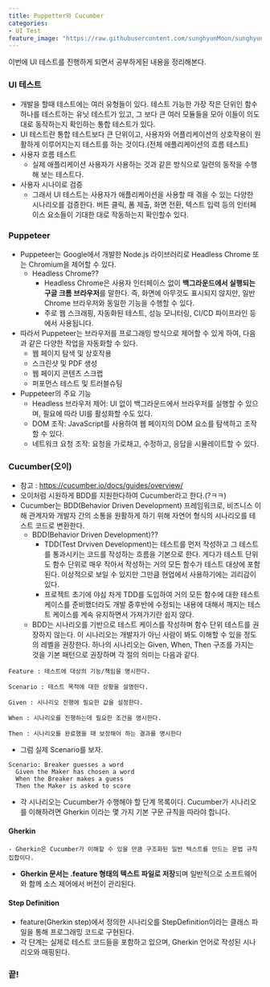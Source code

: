```yaml
---
title: Puppetter와 Cucumber
categories:
- UI Test
feature_image: "https://raw.githubusercontent.com/sunghyunMoon/sunghyunmoon.github.io/main/assets/img/background/react.png"
---
```


이번에 UI 테스트를 진행하게 되면서 공부하게된 내용을 정리해본다.

### UI 테스트

- 개발을 할때 테스트에는 여러 유형들이 있다. 테스트 가능한 가장 작은 단위인 함수 하나를 테스트하는 유닛 테스트가 있고, 그 보다 큰 여러 모듈들을 모아 이들이 의도대로 동작하는지 확인하는 통합 테스트가 있다. 
- UI 테스트란 통합 테스트보다 큰 단위이고, 사용자와 어플리케이션의 상호작용이 원활하게 이루어지는지 테스트를 하는 것이다.(전체 애플리케이션의 흐름 테스트)
- 사용자 흐름 테스트
    - 실제 애플리케이션 사용자가 사용하는 것과 같은 방식으로 일련의 동작을 수행해 보는 테스트다.
- 사용자 시나이로 검증
    - 그래서 UI 테스트는 사용자가 애플리케이션을 사용할 때 겪을 수 있는 다양한 시나리오를 검증한다. 버튼 클릭, 폼 제출, 화면 전환, 텍스트 입력 등의 인터페이스 요소들이 기대한 대로 작동하는지 확인할수 있다.

### Puppeteer

- Puppeteer는 Google에서 개발한 Node.js 라이브러리로 Headless Chrome 또는 Chromium을 제어할 수 있다.
    - Headless Chrome??
        - Headless Chrome은 사용자 인터페이스 없이 **백그라운드에서 실행되는 구글 크롬 브라우저**를 말한다. 즉, 화면에 아무것도 표시되지 않지만, 일반 Chrome 브라우저와 동일한 기능을 수행할 수 있다.
        - 주로 웹 스크래핑, 자동화된 테스트, 성능 모니터링, CI/CD 파이프라인 등에서 사용됩니다.
- 따라서 Puppeteer는 브라우저를 프로그래밍 방식으로 제어할 수 있게 하여, 다음과 같은 다양한 작업을 자동화할 수 있다.
    - 웹 페이지 탐색 및 상호작용
    - 스크린샷 및 PDF 생성
    - 웹 페이지 콘텐츠 스크랩
    - 퍼포먼스 테스트 및 트러블슈팅
- Puppeteer의 주요 기능
    - Headless 브라우저 제어: UI 없이 백그라운드에서 브라우저를 실행할 수 있으며, 필요에 따라 UI를 활성화할 수도 있다.
    - DOM 조작: JavaScript를 사용하여 웹 페이지의 DOM 요소를 탐색하고 조작할 수 있다.
    - 네트워크 요청 조작: 요청을 가로채고, 수정하고, 응답을 시뮬레이트할 수 있다.

### Cucumber(오이)

- 참고 : https://cucumber.io/docs/guides/overview/
- 오이처럼 시원하게 BDD를 지원한다하여 Cucumber라고 한다.(?ㅋㅋ)
- Cucumber는 BDD(Behavior Driven Development) 프레임워크로, 비즈니스 이해 관계자와 개발자 간의 소통을 원활하게 하기 위해 자연어 형식의 시나리오를 테스트 코드로 변환한다.
    - BDD(Behavior Driven Development)??
        - TDD(Test Drviven Development)는 테스트를 먼저 작성하고 그 테스트를 통과시키는 코드를 작성하는 흐름을 기본으로 한다. 게다가 테스트 단위도 함수 단위로 매우 작아서 작성하는 거의 모든 함수가 테스트 대상에 포함된다. 이상적으로 보일 수 있지만 그만큼 현업에서 사용하기에는 괴리감이 있다.
        - 프로젝트 초기에 야심 차게 TDD를 도입하여 거의 모든 함수에 대한 테스트 케이스를 준비했더라도 개발 중후반에 수정되는 내용에 대해서 깨지는 테스트 케이스를 계속 유지하면서 가져가기란 쉽지 않다.
    - BDD는 시나리오를 기반으로 테스트 케이스를 작성하며 함수 단위 테스트를 권장하지 않는다. 이 시나리오는 개발자가 아닌 사람이 봐도 이해할 수 있을 정도의 레벨을 권장한다. 하나의 시나리오는 Given, When, Then 구조를 가지는 것을 기본 패턴으로 권장하며 각 절의 의미는 다음과 같다.

```
Feature : 테스트에 대상의 기능/책임을 명시한다.

Scenario : 테스트 목적에 대한 상황을 설명한다.

Given : 시나리오 진행에 필요한 값을 설정한다.

When : 시나리오를 진행하는데 필요한 조건을 명시한다.

Then : 시나리오를 완료했을 때 보장해야 하는 결과를 명시한다
```

- 그럼 실제 Scenario를 보자.

```
Scenario: Breaker guesses a word
  Given the Maker has chosen a word
  When the Breaker makes a guess
  Then the Maker is asked to score
```

- 각 시나리오는 Cucumber가 수행해야 할 단계 목록이다. Cucumber가 시나리오를 이해하려면 Gherkin 이라는 몇 가지 기본 구문 규칙을 따라야 합니다.

<h4>Gherkin</h4>

    - Gherkin은 Cucumber가 이해할 수 있을 만큼 구조화된 일반 텍스트를 만드는 문법 규칙 집합이다.
- **Gherkin 문서는 .feature 형태의 텍스트 파일로 저장**되며 일반적으로 소프트웨어와 함께 소스 제어에서 버전이 관리된다. 

<h4>Step Definition</h4>

- feature(Gherkin step)에서 정의한 시나리오를 StepDefinition이라는 클래스 파일을 통해 프로그래밍 코드로 구현된다.
- 각 단계는 실제로 테스트 코드들을 포함하고 있으며, Gherkin 언어로 작성된 시나리오와 매핑된다.

<h3>끝!</h3>
